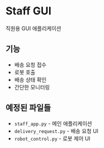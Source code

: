 # Staff GUI

직원용 GUI 애플리케이션

## 기능
- 배송 요청 접수
- 로봇 호출
- 배송 상태 확인
- 간단한 모니터링

## 예정된 파일들
- `staff_app.py` - 메인 애플리케이션
- `delivery_request.py` - 배송 요청 UI
- `robot_control.py` - 로봇 제어 UI
